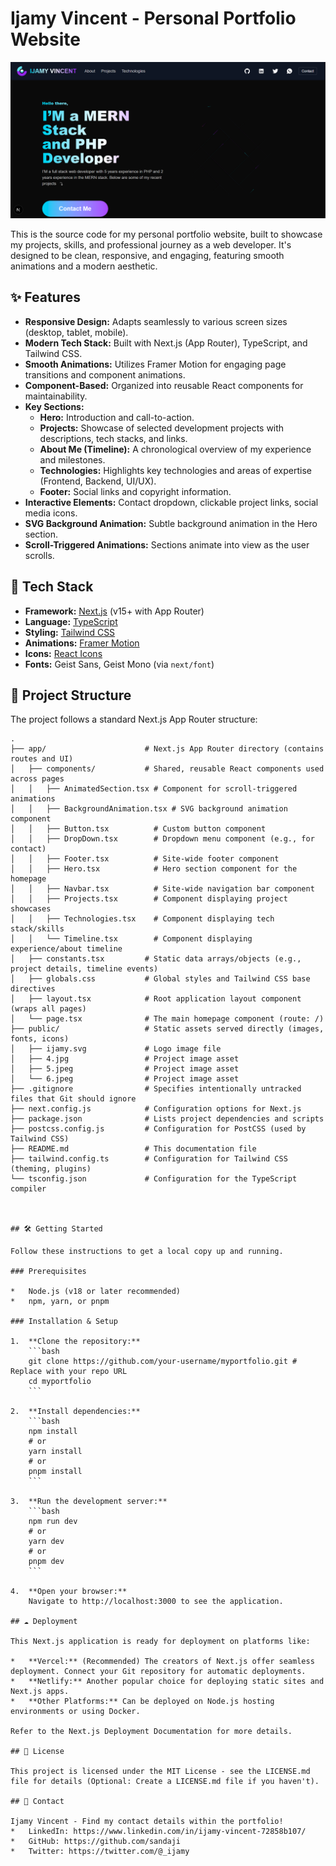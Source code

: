 # Ijamy Vincent - Personal Portfolio Website

![Portfolio Screenshot](/public/placeholder.png) <!-- Optional: Add a screenshot of your portfolio here -->

This is the source code for my personal portfolio website, built to showcase my projects, skills, and professional journey as a web developer. It's designed to be clean, responsive, and engaging, featuring smooth animations and a modern aesthetic.

## ✨ Features

*   **Responsive Design:** Adapts seamlessly to various screen sizes (desktop, tablet, mobile).
*   **Modern Tech Stack:** Built with Next.js (App Router), TypeScript, and Tailwind CSS.
*   **Smooth Animations:** Utilizes Framer Motion for engaging page transitions and component animations.
*   **Component-Based:** Organized into reusable React components for maintainability.
*   **Key Sections:**
    *   **Hero:** Introduction and call-to-action.
    *   **Projects:** Showcase of selected development projects with descriptions, tech stacks, and links.
    *   **About Me (Timeline):** A chronological overview of my experience and milestones.
    *   **Technologies:** Highlights key technologies and areas of expertise (Frontend, Backend, UI/UX).
    *   **Footer:** Social links and copyright information.
*   **Interactive Elements:** Contact dropdown, clickable project links, social media icons.
*   **SVG Background Animation:** Subtle background animation in the Hero section.
*   **Scroll-Triggered Animations:** Sections animate into view as the user scrolls.

## 🚀 Tech Stack

*   **Framework:** [Next.js](https://nextjs.org/) (v15+ with App Router)
*   **Language:** [TypeScript](https://www.typescriptlang.org/)
*   **Styling:** [Tailwind CSS](https://tailwindcss.com/)
*   **Animations:** [Framer Motion](https://www.framer.com/motion/)
*   **Icons:** [React Icons](https://react-icons.github.io/react-icons/)
*   **Fonts:** Geist Sans, Geist Mono (via `next/font`)

## 📂 Project Structure

The project follows a standard Next.js App Router structure:

```plaintext
.
├── app/                      # Next.js App Router directory (contains routes and UI)
│   ├── components/           # Shared, reusable React components used across pages
│   │   ├── AnimatedSection.tsx # Component for scroll-triggered animations
│   │   ├── BackgroundAnimation.tsx # SVG background animation component
│   │   ├── Button.tsx          # Custom button component
│   │   ├── DropDown.tsx        # Dropdown menu component (e.g., for contact)
│   │   ├── Footer.tsx          # Site-wide footer component
│   │   ├── Hero.tsx            # Hero section component for the homepage
│   │   ├── Navbar.tsx          # Site-wide navigation bar component
│   │   ├── Projects.tsx        # Component displaying project showcases
│   │   ├── Technologies.tsx    # Component displaying tech stack/skills
│   │   └── Timeline.tsx        # Component displaying experience/about timeline
│   ├── constants.tsx         # Static data arrays/objects (e.g., project details, timeline events)
│   ├── globals.css           # Global styles and Tailwind CSS base directives
│   ├── layout.tsx            # Root application layout component (wraps all pages)
│   └── page.tsx              # The main homepage component (route: /)
├── public/                   # Static assets served directly (images, fonts, icons)
│   ├── ijamy.svg             # Logo image file
│   ├── 4.jpg                 # Project image asset
│   ├── 5.jpeg                # Project image asset
│   └── 6.jpeg                # Project image asset
├── .gitignore                # Specifies intentionally untracked files that Git should ignore
├── next.config.js            # Configuration options for Next.js
├── package.json              # Lists project dependencies and scripts
├── postcss.config.js         # Configuration for PostCSS (used by Tailwind CSS)
├── README.md                 # This documentation file
├── tailwind.config.ts        # Configuration for Tailwind CSS (theming, plugins)
└── tsconfig.json             # Configuration for the TypeScript compiler



## 🛠️ Getting Started

Follow these instructions to get a local copy up and running.

### Prerequisites

*   Node.js (v18 or later recommended)
*   npm, yarn, or pnpm

### Installation & Setup

1.  **Clone the repository:**
    ```bash
    git clone https://github.com/your-username/myportfolio.git # Replace with your repo URL
    cd myportfolio
    ```

2.  **Install dependencies:**
    ```bash
    npm install
    # or
    yarn install
    # or
    pnpm install
    ```

3.  **Run the development server:**
    ```bash
    npm run dev
    # or
    yarn dev
    # or
    pnpm dev
    ```

4.  **Open your browser:**
    Navigate to http://localhost:3000 to see the application.

## ☁️ Deployment

This Next.js application is ready for deployment on platforms like:

*   **Vercel:** (Recommended) The creators of Next.js offer seamless deployment. Connect your Git repository for automatic deployments.
*   **Netlify:** Another popular choice for deploying static sites and Next.js apps.
*   **Other Platforms:** Can be deployed on Node.js hosting environments or using Docker.

Refer to the Next.js Deployment Documentation for more details.

## 📄 License

This project is licensed under the MIT License - see the LICENSE.md file for details (Optional: Create a LICENSE.md file if you haven't).

## 📧 Contact

Ijamy Vincent - Find my contact details within the portfolio!
*   LinkedIn: https://www.linkedin.com/in/ijamy-vincent-72858b107/
*   GitHub: https://github.com/sandaji
*   Twitter: https://twitter.com/@_ijamy

